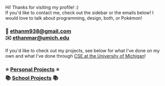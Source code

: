 Hi! Thanks for visiting my profile! :)<br>
If you'd like to contact me, check out the sidebar or the emails below! I would love to talk about programming, design, both, or Pokémon!

### 💌 ethanm938@gmail.com<br>✉️ ethanmar@umich.edu

If you'd like to check out my projects, see below for what I've done on my own and what I've done through [CSE at the University of Michigan](https://cse.engin.umich.edu)!

### ⭐️ [Personal Projects](https://github.com/BaBingoBango/BaBingoBango/blob/main/personal%20projects.md) ⭐️<br>📚 [School Projects](https://github.com/BaBingoBango/BaBingoBango/blob/main/school%20projects.md) 📚

<!---
BaBingoBango/BaBingoBango is a ✨ special ✨ repository because its `README.md` (this file) appears on your GitHub profile.
You can click the Preview link to take a look at your changes.
--->
